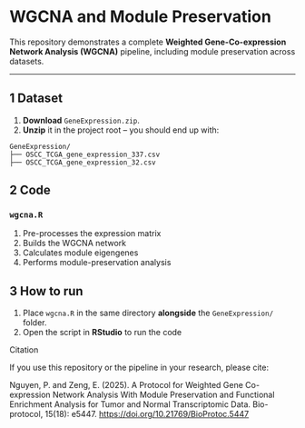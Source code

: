 # WGCNA and Module Preservation
This repository demonstrates a complete **Weighted Gene-Co-expression Network Analysis (WGCNA)** pipeline, including module preservation across datasets.

---

## 1  Dataset

1. **Download** `GeneExpression.zip`.
2. **Unzip** it in the project root – you should end up with:
```text
GeneExpression/
├── OSCC_TCGA_gene_expression_337.csv
├── OSCC_TCGA_gene_expression_32.csv
```

## 2  Code

### `wgcna.R`

1. Pre-processes the expression matrix  
2. Builds the WGCNA network  
3. Calculates module eigengenes  
4. Performs module-preservation analysis  

## 3  How to run
1. Place `wgcna.R` in the same directory **alongside** the `GeneExpression/` folder.  
2. Open the script in **RStudio** to run the code

Citation

If you use this repository or the pipeline in your research, please cite:

Nguyen, P. and Zeng, E. (2025). A Protocol for Weighted Gene Co-expression Network Analysis With Module Preservation and Functional Enrichment Analysis for Tumor and Normal Transcriptomic Data. Bio-protocol, 15(18): e5447. https://doi.org/10.21769/BioProtoc.5447
